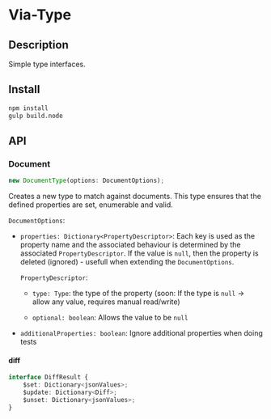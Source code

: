 # Via-Type

## Description

Simple type interfaces.

## Install

````bash
npm install
gulp build.node
````

## API ##

### Document ###

````ts
new DocumentType(options: DocumentOptions);
````

Creates a new type to match against documents. This type ensures that the defined properties are set, enumerable and valid.

`DocumentOptions`:

* `properties: Dictionary<PropertyDescriptor>`: Each key is used as the property name and the associated behaviour is determined by the associated `PropertyDescriptor`. If the value is `null`, then the property is deleted (ignored) - usefull when extending the `DocumentOptions`.

    `PropertyDescriptor`:
    
    * `type: Type`: the type of the property (soon: If the type is `null` -> allow any value, requires manual read/write)
    
    * `optional: boolean`: Allows the value to be `null`
    
* `additionalProperties: boolean`: Ignore additional properties when doing tests 

#### diff ####

````ts
interface DiffResult {
    $set: Dictionary<jsonValues>;
    $update: Dictionary<Diff>;
    $unset: Dictionary<jsonValues>;
}
````

